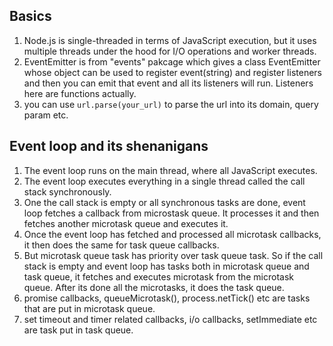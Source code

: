 ## Basics
1. Node.js is single-threaded in terms of JavaScript execution, but it uses multiple threads under the hood for I/O operations and worker threads.
2. EventEmitter is from "events" pakcage which gives a class EventEmitter whose object can be used to register event(string) and register listeners and then you can emit that event and all its listeners will run. Listeners here are functions actually.
3. you can use `url.parse(your_url)` to parse the url into its domain, query param etc.


## Event loop and its shenanigans

1. The event loop runs on the main thread, where all JavaScript executes.
2. The event loop executes everything in a single thread called the call stack synchronously.
3. One the call stack is empty or all synchronous tasks are done, event loop fetches a callback from microstask queue. It processes it and then fetches another microtask queue and executes it.
4. Once the event loop has fetched and processed all microtask callbacks, it then does the same for task queue callbacks.
5. But microtask queue task has priority over task queue task. So if the call stack is empty and event loop has tasks both in microtask queue and task queue, it fetches and executes microtask from the microtask queue. After its done all the microtasks, it does the task queue.
6. promise callbacks, queueMicrotask(), process.netTick() etc are tasks that are put in microtask queue.
7. set timeout and timer related callbacks, i/o callbacks, setImmediate etc are task put in task queue.
